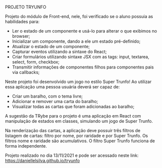 PROJETO TRYUNFO

Projeto do módulo de Front-end, nele, foi verificado se o aluno possuia as habilidades para:

- Ler o estado de um componente e usá-lo para alterar o que exibimos no browser;
- Inicializar um componente, dando a ele um estado pré-definido;
- Atualizar o estado de um componente;
- Capturar eventos utilizando a sintaxe do React;
- Criar formulários utilizando sintaxe JSX com as tags: input, textarea, select, form, checkbox;
- Transmitir informações de componentes filhos para componentes pais via callbacks;

Neste projeto foi desenvolvido um jogo no estilo Super Trunfo! Ao utilizar essa aplicação uma pessoa usuária deverá ser capaz de:

- Criar um baralho, com o tema livre;
- Adicionar e remover uma carta do baralho;
- Visualizar todas as cartas que foram adicionadas ao baralho;

A sugestão da TRybe para o projeto é uma aplicação em React com manipulação de estados em classes, simulando um jogo de Super Trunfo.

Na renderização das cartas, a aplicação deve possuir três filtros de listagem de cartas: filtro por nome, por raridade e por Super Trunfo. Os filtros nome e raridade são acumulativos. O filtro Super Trunfo funciona de forma independente.


Projeto realizado no dia 13/11/2021 e pode ser acessado neste link: https://daniellelsilva.github.io/tryunfo
